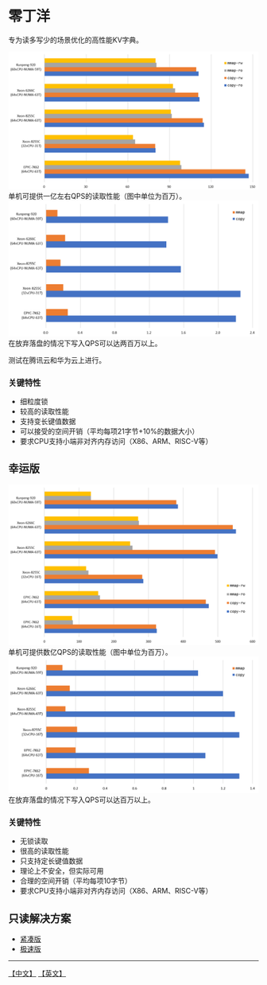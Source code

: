 # 零丁洋
专为读多写少的场景优化的高性能KV字典。

![](images/estuary-read.png)
单机可提供一亿左右QPS的读取性能（图中单位为百万）。
![](images/estuary-write.png)
在放弃落盘的情况下写入QPS可以达两百万以上。

测试在腾讯云和华为云上进行。

### 关键特性
* 细粒度锁
* 较高的读取性能
* 支持变长键值数据
* 可以接受的空间开销（平均每项21字节+10%的数据大小）
* 要求CPU支持小端非对齐内存访问（X86、ARM、RISC-V等）


## 幸运版

![](images/lucky-read.png)
单机可提供数亿QPS的读取性能（图中单位为百万）。
![](images/lucky-write.png)
在放弃落盘的情况下写入QPS可以达百万以上。

### 关键特性
* 无锁读取
* 很高的读取性能
* 只支持定长键值数据
* 理论上不安全，但实际可用
* 合理的空间开销（平均每项10字节）
* 要求CPU支持小端非对齐内存访问（X86、ARM、RISC-V等）


## 只读解决方案
* [紧凑版](https://github.com/PeterRK/fastCHD)
* [极速版](https://github.com/PeterRK/SSHT)

---
[【中文】](README-CN.md) [【英文】](README.md)

